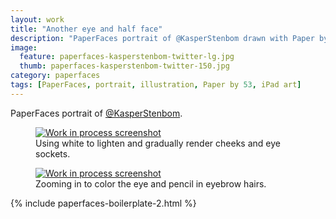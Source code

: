 ```yaml
---
layout: work
title: "Another eye and half face"
description: "PaperFaces portrait of @KasperStenbom drawn with Paper by 53 on an iPad."
image: 
  feature: paperfaces-kasperstenbom-twitter-lg.jpg
  thumb: paperfaces-kasperstenbom-twitter-150.jpg
category: paperfaces
tags: [PaperFaces, portrait, illustration, Paper by 53, iPad art]
---
```


PaperFaces portrait of [@KasperStenbom](http://twitter.com/KasperStenbom).

<figure>
	<a href="{{ site.url }}/images/paperfaces-kasperstenbom-process-1-lg.jpg"><img src="{{ site.url }}/images/paperfaces-kasperstenbom-process-1-600.jpg" alt="Work in process screenshot"></a>
	<figcaption>Using white to lighten and gradually render cheeks and eye sockets.</figcaption>
</figure>

<figure>
	<a href="{{ site.url }}/images/paperfaces-kasperstenbom-process-2-lg.jpg"><img src="{{ site.url }}/images/paperfaces-kasperstenbom-process-2-600.jpg" alt="Work in process screenshot"></a>
	<figcaption>Zooming in to color the eye and pencil in eyebrow hairs.</figcaption>
</figure>

{% include paperfaces-boilerplate-2.html %}